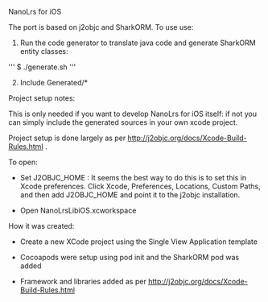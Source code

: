 NanoLrs for iOS

The port is based on j2objc and SharkORM.  To use use:

1. Run the code generator to translate java code and generate SharkORM entity classes:

'''
$ ./generate.sh
'''

2. Include Generated/*  

Project setup notes:

This is only needed if you want to develop NanoLrs for iOS itself: if not you can simply include the generated sources in your own xcode project.

Project setup is done largely as per http://j2objc.org/docs/Xcode-Build-Rules.html .  

To open:

* Set J2OBJC_HOME : It seems the best way to do this is to set this in Xcode preferences. Click Xcode, Preferences, Locations, Custom Paths, and then add J2OBJC_HOME and point it to the j2objc installation.

* Open NanoLrsLibiOS.xcworkspace

How it was created:

* Create a new XCode project using the Single View Application template

* Cocoapods were setup using pod init and the SharkORM pod was added

* Framework and libraries added as per http://j2objc.org/docs/Xcode-Build-Rules.html

